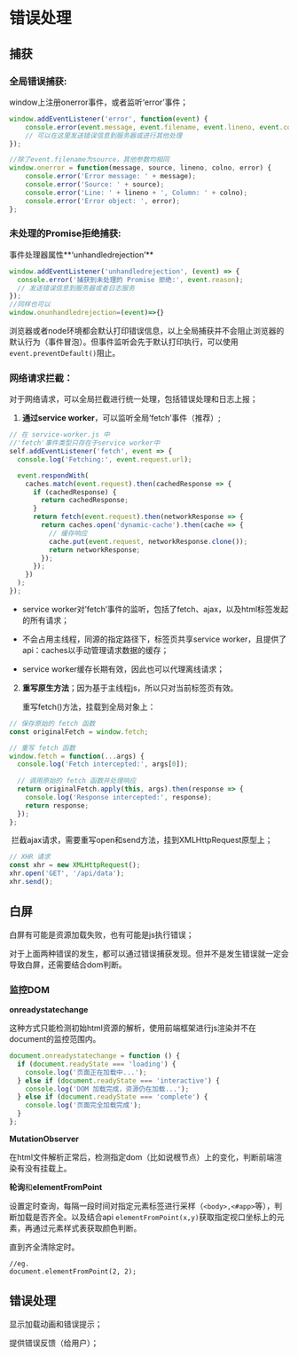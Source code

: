 # 错误处理

## 捕获

### **全局错误捕获**:

window上注册onerror事件，或者监听‘error’事件；

```js
window.addEventListener('error', function(event) {
    console.error(event.message, event.filename, event.lineno, event.colno, event.error));
    // 可以在这里发送错误信息到服务器或进行其他处理
});

//除了event.filename为source，其他参数均相同
window.onerror = function(message, source, lineno, colno, error) {
    console.error('Error message: ' + message);
    console.error('Source: ' + source);
    console.error('Line: ' + lineno + ', Column: ' + colno);
    console.error('Error object: ', error);
};
```

### **未处理的Promise拒绝捕获:**

事件处理器属性**‘unhandledrejection’**

```js
window.addEventListener('unhandledrejection', (event) => {
  console.error('捕获到未处理的 Promise 拒绝:', event.reason);
  // 发送错误信息到服务器或者日志服务
});
//同样也可以
window.onunhandledrejection=(event)=>{}
```



浏览器或者node环境都会默认打印错误信息，以上全局捕获并不会阻止浏览器的默认行为（事件冒泡）。但事件监听会先于默认打印执行，可以使用`event.preventDefault()`阻止。



### **网络请求拦截：**

对于网络请求，可以全局拦截进行统一处理，包括错误处理和日志上报；

1. **通过service worker**，可以监听全局‘fetch’事件（推荐）;

```js
// 在 service-worker.js 中
//'fetch'事件类型只存在于service worker中
self.addEventListener('fetch', event => {
  console.log('Fetching:', event.request.url);

  event.respondWith(
    caches.match(event.request).then(cachedResponse => {
      if (cachedResponse) {
        return cachedResponse;
      }
      return fetch(event.request).then(networkResponse => {
        return caches.open('dynamic-cache').then(cache => {
          // 缓存响应
          cache.put(event.request, networkResponse.clone());
          return networkResponse;
        });
      });
    })
  );
});

```

- service worker对’fetch‘事件的监听，包括了fetch、ajax，以及html标签发起的所有请求；

- 不会占用主线程，同源的指定路径下，标签页共享service worker，且提供了api：caches以手动管理请求数据的缓存；

- service worker缓存长期有效，因此也可以代理离线请求；

2. **重写原生方法**；因为基于主线程js，所以只对当前标签页有效。

   重写fetch()方法，挂载到全局对象上：

```js
// 保存原始的 fetch 函数
const originalFetch = window.fetch;

// 重写 fetch 函数
window.fetch = function(...args) {
  console.log('Fetch intercepted:', args[0]);
  
  // 调用原始的 fetch 函数并处理响应
  return originalFetch.apply(this, args).then(response => {
    console.log('Response intercepted:', response);
    return response;
  });
};
```

​	拦截ajax请求，需要重写open和send方法，挂到XMLHttpRequest原型上；

```js
// XHR 请求
const xhr = new XMLHttpRequest();
xhr.open('GET', '/api/data');
xhr.send();
```





## 白屏

白屏有可能是资源加载失败，也有可能是js执行错误；

对于上面两种错误的发生，都可以通过错误捕获发现。但并不是发生错误就一定会导致白屏，还需要结合dom判断。

### 监控DOM

**onreadystatechange**

这种方式只能检测初始html资源的解析，使用前端框架进行js渲染并不在document的监控范围内。

```js
document.onreadystatechange = function () {
  if (document.readyState === 'loading') {
    console.log('页面正在加载中...');
  } else if (document.readyState === 'interactive') {
    console.log('DOM 加载完成，资源仍在加载...');
  } else if (document.readyState === 'complete') {
    console.log('页面完全加载完成');
  }
};
```



**MutationObserver**

在html文件解析正常后，检测指定dom（比如说根节点）上的变化，判断前端渲染有没有挂载上。



**轮询**和**elementFromPoint**

设置定时查询，每隔一段时间对指定元素标签进行采样（`<body>,<#app>`等），判断加载是否齐全。以及结合api `elementFromPoint(x,y)`获取指定视口坐标上的元素，再通过元素样式表获取颜色判断。

直到齐全清除定时。

```
//eg.
document.elementFromPoint(2, 2);
```



## 错误处理

显示加载动画和错误提示；

提供错误反馈（给用户）；


